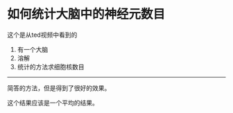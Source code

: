 如何统计大脑中的神经元数目
===

这个是从ted视频中看到的

1. 有一个大脑
2. 溶解
3. 统计的方法求细胞核数目


---

简答的方法，但是得到了很好的效果。

这个结果应该是一个平均的结果。
